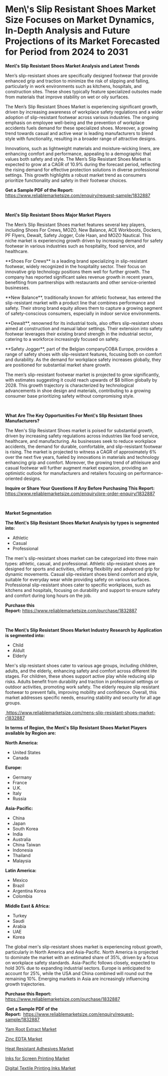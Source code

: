 <p><h1>Men\'s Slip Resistant Shoes Market Size Focuses on Market Dynamics, In-Depth Analysis and Future Projections of its Market Forecasted for Period from 2024 to 2031</h1></p><p><strong>Men\'s Slip Resistant Shoes Market Analysis and Latest Trends</strong></p>
<p><p>Men’s slip-resistant shoes are specifically designed footwear that provide enhanced grip and traction to minimize the risk of slipping and falling, particularly in work environments such as kitchens, hospitals, and construction sites. These shoes typically feature specialized outsoles made from materials that improve stability on wet or oily surfaces. </p><p>The Men’s Slip Resistant Shoes Market is experiencing significant growth, driven by increasing awareness of workplace safety regulations and a wider adoption of slip-resistant footwear across various industries. The ongoing emphasis on employee well-being and the prevention of workplace accidents fuels demand for these specialized shoes. Moreover, a growing trend towards casual and active wear is leading manufacturers to blend style with functionality, resulting in a broader range of attractive designs.</p><p>Innovations, such as lightweight materials and moisture-wicking liners, are enhancing comfort and performance, appealing to a demographic that values both safety and style. The Men’s Slip Resistant Shoes Market is expected to grow at a CAGR of 10.9% during the forecast period, reflecting the rising demand for effective protection solutions in diverse professional settings. This growth highlights a robust market trend as consumers prioritize functionality and safety in their footwear choices.</p></p>
<p><strong>Get a Sample PDF of the Report:&nbsp;</strong> <a href="https://www.reliablemarketsize.com/enquiry/request-sample/1832887?utm_campaign=1592&utm_medium=2&utm_source=Github&utm_content=ia&utm_term=17102024&utm_id=mens-slip-resistant-shoes">https://www.reliablemarketsize.com/enquiry/request-sample/1832887</a></p>
<p>&nbsp;</p>
<p><strong>Men\'s Slip Resistant Shoes Major Market Players</strong></p>
<p><p>The Men’s Slip Resistant Shoes market features several key players, including Shoes For Crews, MOZO, New Balance, ACE Workboots, Dockers, PF Flyers, Dewalt, Safety Jogger, Cole Haan, and MOZO Nautical. This niche market is experiencing growth driven by increasing demand for safety footwear in various industries such as hospitality, food service, and healthcare.</p><p>**Shoes For Crews** is a leading brand specializing in slip-resistant footwear, widely recognized in the hospitality sector. Their focus on innovative grip technology positions them well for further growth. The company has reported significant sales revenue growth in recent years, benefiting from partnerships with restaurants and other service-oriented businesses.</p><p>**New Balance**, traditionally known for athletic footwear, has entered the slip-resistant market with a product line that combines performance and safety. Their strong brand equity allows them to capture a growing segment of safety-conscious consumers, especially in indoor service environments.</p><p>**Dewalt**, renowned for its industrial tools, also offers slip-resistant shoes aimed at construction and manual labor settings. Their extension into safety footwear leverages their existing brand strength in the industrial sector, catering to a workforce increasingly focused on safety.</p><p>**Safety Jogger**, part of the Belgian companyCOBA Europe, provides a range of safety shoes with slip-resistant features, focusing both on comfort and durability. As the demand for workplace safety increases globally, they are positioned for substantial market share growth.</p><p>The men’s slip-resistant footwear market is projected to grow significantly, with estimates suggesting it could reach upwards of $8 billion globally by 2028. This growth trajectory is characterized by technological advancements in shoe design and materials, contributing to a growing consumer base prioritizing safety without compromising style.</p></p>
<p>&nbsp;</p>
<p><strong>What Are The Key Opportunities For Men\'s Slip Resistant Shoes Manufacturers?</strong></p>
<p><p>The Men's Slip Resistant Shoes market is poised for substantial growth, driven by increasing safety regulations across industries like food service, healthcare, and manufacturing. As businesses seek to reduce workplace accidents, the demand for durable, comfortable, and slip-resistant footwear is rising. The market is projected to witness a CAGR of approximately 6% over the next five years, fueled by innovations in materials and technology enhancing grip and comfort. Moreover, the growing trend of athleisure and casual footwear will further augment market expansion, providing an optimistic outlook for manufacturers and retailers focusing on performance-oriented designs.</p></p>
<p><strong>Inquire or Share Your Questions If Any Before Purchasing This Report:</strong> <a href="https://www.reliablemarketsize.com/enquiry/pre-order-enquiry/1832887?utm_campaign=1592&utm_medium=2&utm_source=Github&utm_content=ia&utm_term=17102024&utm_id=mens-slip-resistant-shoes">https://www.reliablemarketsize.com/enquiry/pre-order-enquiry/1832887</a></p>
<p>&nbsp;</p>
<p><strong>Market Segmentation</strong></p>
<p><strong>The Men\'s Slip Resistant Shoes Market Analysis by types is segmented into:</strong></p>
<p><ul><li>Athletic</li><li>Casual</li><li>Professional</li></ul></p>
<p><p>The men's slip-resistant shoes market can be categorized into three main types: athletic, casual, and professional. Athletic slip-resistant shoes are designed for sports and activities, offering flexibility and advanced grip for dynamic movements. Casual slip-resistant shoes blend comfort and style, suitable for everyday wear while providing safety on various surfaces. Professional slip-resistant shoes cater to specific workplaces, such as kitchens and hospitals, focusing on durability and support to ensure safety and comfort during long hours on the job.</p></p>
<p><strong>Purchase this Report:&nbsp;</strong><a href="https://www.reliablemarketsize.com/purchase/1832887?utm_campaign=1592&utm_medium=2&utm_source=Github&utm_content=ia&utm_term=17102024&utm_id=mens-slip-resistant-shoes">https://www.reliablemarketsize.com/purchase/1832887</a></p>
<p>&nbsp;</p>
<p><strong>The Men\'s Slip Resistant Shoes Market Industry Research by Application is segmented into:</strong></p>
<p><ul><li>Child</li><li>Aldult</li><li>Elderly</li></ul></p>
<p><p>Men's slip resistant shoes cater to various age groups, including children, adults, and the elderly, enhancing safety and comfort across different life stages. For children, these shoes support active play while reducing slip risks. Adults benefit from durability and traction in professional settings or outdoor activities, promoting work safety. The elderly require slip resistant footwear to prevent falls, improving mobility and confidence. Overall, this market addresses specific needs, ensuring stability and security for all age groups.</p></p>
<p><a href="https://www.reliablemarketsize.com/mens-slip-resistant-shoes-market-r1832887?utm_campaign=1592&utm_medium=2&utm_source=Github&utm_content=ia&utm_term=17102024&utm_id=mens-slip-resistant-shoes">&nbsp;https://www.reliablemarketsize.com/mens-slip-resistant-shoes-market-r1832887</a></p>
<p><strong>In terms of Region, the Men\'s Slip Resistant Shoes Market Players available by Region are:</strong></p>
<p>
    <p> <strong> North America: </strong>
        <ul>
            <li>United States</li>
            <li>Canada</li>
        </ul>
        </p> 
    <p> <strong> Europe: </strong>
        <ul>
            <li>Germany</li>
            <li>France</li>
            <li>U.K.</li>
            <li>Italy</li>
            <li>Russia</li>
        </ul>
        </p> 
    <p> <strong> Asia-Pacific: </strong>
        <ul>
            <li>China</li>
            <li>Japan</li>
            <li>South Korea</li>
            <li>India</li>
            <li>Australia</li>
            <li>China Taiwan</li>
            <li>Indonesia</li>
            <li>Thailand</li>
            <li>Malaysia</li>
        </ul>
        </p> 
    <p> <strong> Latin America: </strong>
        <ul>
            <li>Mexico</li>
            <li>Brazil</li>
            <li>Argentina Korea</li>
            <li>Colombia</li>
        </ul>
        </p> 
    <p> <strong> Middle East & Africa: </strong>
        <ul>
            <li>Turkey</li>
            <li>Saudi</li>
            <li>Arabia</li>
            <li>UAE</li>
            <li>Korea</li>
        </ul>
    </p>
    </p>
<p><p>The global men's slip-resistant shoes market is experiencing robust growth, particularly in North America and Asia-Pacific. North America is projected to dominate the market with an estimated share of 35%, driven by a focus on workplace safety standards. Asia-Pacific follows closely, expected to hold 30% due to expanding industrial sectors. Europe is anticipated to account for 25%, while the USA and China combined will round out the remaining 10%. Emerging markets in Asia are increasingly influencing growth trajectories.</p></p>
<p><strong>Purchase this Report: </strong><a href="https://www.reliablemarketsize.com/purchase/1832887?utm_campaign=1592&utm_medium=2&utm_source=Github&utm_content=ia&utm_term=17102024&utm_id=mens-slip-resistant-shoes">https://www.reliablemarketsize.com/purchase/1832887</a></p>
<p>&nbsp;<strong>Get a Sample PDF of the Report:&nbsp;&nbsp;</strong><a href="https://www.reliablemarketsize.com/enquiry/request-sample/1832887?utm_campaign=1592&utm_medium=2&utm_source=Github&utm_content=ia&utm_term=17102024&utm_id=mens-slip-resistant-shoes">https://www.reliablemarketsize.com/enquiry/request-sample/1832887</a></p>
<p><strong></strong></p>
<p><p><a href="https://www.linkedin.com/pulse/yam-root-extract-revenue-growth-report-2024-2031-dataveil-c7mqe?utm_campaign=1592&utm_medium=2&utm_source=Github&utm_content=ia&utm_term=17102024&utm_id=mens-slip-resistant-shoes">Yam Root Extract Market</a></p><p><a href="https://www.linkedin.com/pulse/zinc-edta-mosaic-piecing-together-global-market-dynamics-2024-2031-b5xde?utm_campaign=1592&utm_medium=2&utm_source=Github&utm_content=ia&utm_term=17102024&utm_id=mens-slip-resistant-shoes">Zinc EDTA Market</a></p><p><a href="https://www.linkedin.com/pulse/analyzing-global-heat-resistant-adhesives-market-growth-prospects-jziye?utm_campaign=1592&utm_medium=2&utm_source=Github&utm_content=ia&utm_term=17102024&utm_id=mens-slip-resistant-shoes">Heat Resistant Adhesives Market</a></p><p><a href="https://www.linkedin.com/pulse/inks-screen-printing-market-essentials-key-players-demand-drivers-uomte?utm_campaign=1592&utm_medium=2&utm_source=Github&utm_content=ia&utm_term=17102024&utm_id=mens-slip-resistant-shoes">Inks for Screen Printing Market</a></p><p><a href="https://www.linkedin.com/pulse/digital-textile-printing-inks-market-investigation-industry-rrm3e?utm_campaign=1592&utm_medium=2&utm_source=Github&utm_content=ia&utm_term=17102024&utm_id=mens-slip-resistant-shoes">Digital Textile Printing Inks Market</a></p></p>